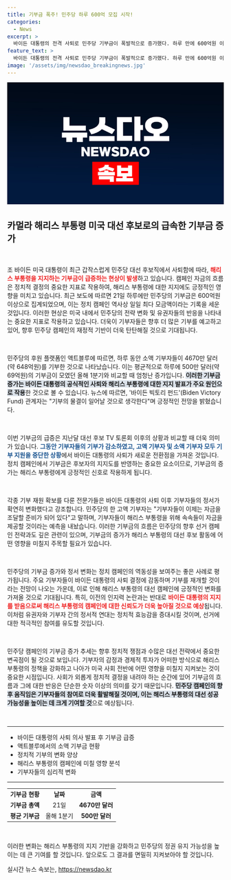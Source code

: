 ```yaml
---
title: 기부금 폭주! 민주당 하루 600억 모집 시작!
categories:
  - News
excerpt: >
  바이든 대통령의 전격 사퇴로 민주당 기부금이 폭발적으로 증가했다. 하루 만에 600억원 이상이 모였고, 해리스 부통령의 지지로 기부자들이 다시 주머니를 열 준비를 하고 있다!
feature_text: >
  바이든 대통령의 전격 사퇴로 민주당 기부금이 폭발적으로 증가했다. 하루 만에 600억원 이상이 모였고, 해리스 부통령의 지지로 기부자들이 다시 주머니를 열 준비를 하고 있다!
image: '/assets/img/newsdao_breakingnews.jpg'
---
```


<p><img src="/assets/img/newsdao_breakingnews.jpg" alt="firstkoreanews 속보" /></p>

<h2 data-ke-size="size26">카멀라 해리스 부통령 미국 대선 후보로의 급속한 기부금 증가</h2>

<p data-ke-size="size16">&nbsp;</p>

<p>조 바이든 미국 대통령이 최근 갑작스럽게 민주당 대선 후보직에서 사퇴함에 따라, <b><span style="color: #ee2323;">해리스 부통령을 지지하는 기부금이 급증하는 현상이 발생</span></b>하고 있습니다. 캠페인 자금의 흐름은 정치적 결정의 중요한 지표로 작용하여, 해리스 부통령에 대한 지지에도 긍정적인 영향을 미치고 있습니다. 최근 보도에 따르면 21일 하루에만 민주당의 기부금은 600억원 이상으로 집계되었으며, 이는 정치 캠페인 역사상 일일 최다 모금액이라는 기록을 세운 것입니다. 이러한 현상은 미국 내에서 민주당의 전략 변화 및 유권자들의 반응을 나타내는 중요한 지표로 작용하고 있습니다. 더욱이 기부자들은 향후 더 많은 기부를 예고하고 있어, 향후 민주당 캠페인의 재정적 기반이 더욱 탄탄해질 것으로 기대됩니다. </p>

<p data-ke-size="size16">&nbsp;</p>

<p>민주당의 후원 플랫폼인 액트블루에 따르면, 하루 동안 소액 기부자들이 4670만 달러(약 648억원)를 기부한 것으로 나타났습니다. 이는 평균적으로 하루에 500만 달러(약 69억원)의 기부금이 모였던 올해 1분기와 비교할 때 엄청난 증가입니다. <b><span style="background-color: #21538527;">이러한 기부금 증가는 바이든 대통령의 공식적인 사퇴와 해리스 부통령에 대한 지지 발표가 주요 원인으로 작용</span></b>한 것으로 볼 수 있습니다. 뉴스에 따르면, '바이든 빅토리 펀드'(Biden Victory Fund) 관계자는 "기부의 물결이 일어날 것으로 생각한다"며 긍정적인 전망을 밝혔습니다.</p>

<p data-ke-size="size16">&nbsp;</p>

<p>이번 기부금의 급증은 지난달 대선 후보 TV 토론회 이후의 상황과 비교할 때 더욱 의미가 있습니다. <b><span style="color: #1a5490;">그동안 기부자들의 기부가 감소하였고, 고액 기부자 및 소액 기부자 모두 기부 지원을 중단한 상황</span></b>에서 바이든 대통령의 사퇴가 새로운 전환점을 가져온 것입니다. 정치 캠페인에서 기부금은 후보자의 지지도를 반영하는 중요한 요소이므로, 기부금의 증가는 해리스 부통령에게 긍정적인 신호로 작용하게 됩니다.</p>

<p data-ke-size="size16">&nbsp;</p>

<p>각종 기부 재원 확보를 다룬 전문가들은 바이든 대통령의 사퇴 이후 기부자들의 정서가 확연히 변화했다고 강조합니다. 민주당의 한 고액 기부자는 "기부자들이 이제는 자금을 조달할 준비가 되어 있다"고 말하며, 기부자들이 해리스 부통령을 위해 속속들이 자금을 제공할 것이라는 예측을 내놨습니다. 이러한 기부금의 흐름은 민주당의 향후 선거 캠페인 전략과도 깊은 관련이 있으며, 기부금의 증가가 해리스 부통령의 대선 후보 활동에 어떤 영향을 미칠지 주목할 필요가 있습니다.</p>

<p data-ke-size="size16">&nbsp;</p>

<p>민주당의 기부금 증가와 정서 변화는 정치 캠페인의 역동성을 보여주는 좋은 사례로 평가됩니다. 주요 기부자들이 바이든 대통령의 사퇴 결정에 감동하며 기부를 재개할 것이라는 전망이 나오는 가운데, 이로 인해 해리스 부통령의 대선 캠페인에 긍정적인 변화를 가져올 것으로 기대됩니다. 특히, 이전의 인지력 논란과는 반대로 <b><span style="color: #ee2323;">바이든 대통령의 지지를 받음으로써 해리스 부통령의 캠페인에 대한 신뢰도가 더욱 높아질 것으로 예상</span></b>됩니다. 이처럼 유권자와 기부자 간의 정서적 연대는 정치적 효능감을 증대시킬 것이며, 선거에 대한 적극적인 참여를 유도할 것입니다.</p>

<p data-ke-size="size16">&nbsp;</p>

<p>민주당 캠페인의 기부금 증가 추세는 향후 정치적 쟁점과 수많은 대선 전략에서 중요한 변곡점이 될 것으로 보입니다. 기부자의 감정과 경제적 투자가 어떠한 방식으로 해리스 부통령의 정책을 강화하고 나아가 미국 사회 전반에 어떤 영향을 미칠지 지켜보는 것이 중요한 시점입니다. 사회가 외롭게 정치적 결정을 내려야 하는 순간에 있어 기부금의 흐름과 그에 대한 반응은 단순한 숫자 이상의 의미를 갖기 때문입니다. <b><span style="background-color: #21538527;">민주당 캠페인의 향후 움직임은 기부자들의 참여로 더욱 활발해질 것이며, 이는 해리스 부통령의 대선 성공 가능성을 높이는 데 크게 기여할 것</span></b>으로 예상됩니다. </p>

<p data-ke-size="size16">&nbsp;</p>

<hr>

<ul>
  <li>바이든 대통령의 사퇴 의사 발표 후 기부금 급증</li>
  <li>액트블루에서의 소액 기부금 현황</li>
  <li>정치적 기부의 변화 양상</li>
  <li>해리스 부통령의 캠페인에 미칠 영향 분석</li>
  <li>기부자들의 심리적 변화</li>
</ul>

<hr>

<table style="width: 100%; border-collapse: collapse;">
  <tr>
    <td style="text-align: center; height: 17px;"><b>기부금 현황</b></td>
    <td style="text-align: center; height: 17px;"><b>날짜</b></td>
    <td style="text-align: center; height: 17px;"><b>금액</b></td>
  </tr>
  <tr>
    <td style="text-align: center; height: 17px;"><b>기부금 총액</b></td>
    <td style="text-align: center; height: 17px;">21일</td>
    <td style="text-align: center; height: 17px;"><b>4670만 달러</b></td>
  </tr>
  <tr>
    <td style="text-align: center; height: 17px;"><b>평균 기부금</b></td>
    <td style="text-align: center; height: 17px;">올해 1분기</td>
    <td style="text-align: center; height: 17px;"><b>500만 달러</b></td>
  </tr>
</table> 

<p data-ke-size="size16">&nbsp;</p> 

<p>이러한 변화는 해리스 부통령의 지지 기반을 강화하고 민주당의 정권 유지 가능성을 높이는 데 큰 기여를 할 것입니다. 앞으로도 그 결과를 면밀히 지켜보아야 할 것입니다.</p>
실시간 뉴스 속보는, <a href="https://newsdao.kr" rel="dofollow">https://newsdao.kr</a>



